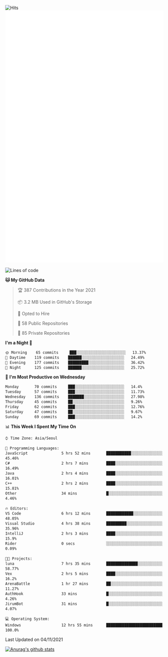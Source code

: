![Hits](https://hits.seeyoufarm.com/api/count/incr/badge.svg?url=https%3A%2F%2Fgithub.com%2Fkokose1234&count_bg=%2379C83D&title_bg=%23555555&icon=apple.svg&icon_color=%23E7E7E7&title=hits&edge_flat=false)
<br/>
![Metrics](https://github.com/kokose1234/kokose1234/blob/main/github-metrics.svg)

<!--START_SECTION:waka-->
![Lines of code](https://img.shields.io/badge/From%20Hello%20World%20I%27ve%20Written-11.7%20million%20lines%20of%20code-blue)

**🐱 My GitHub Data** 

> 🏆 387 Contributions in the Year 2021
 > 
> 📦 3.2 MB Used in GitHub's Storage 
 > 
> 💼 Opted to Hire
 > 
> 📜 58 Public Repositories 
 > 
> 🔑 85 Private Repositories  
 > 
**I'm a Night 🦉** 

```text
🌞 Morning    65 commits     ███░░░░░░░░░░░░░░░░░░░░░░   13.37% 
🌆 Daytime    119 commits    ██████░░░░░░░░░░░░░░░░░░░   24.49% 
🌃 Evening    177 commits    █████████░░░░░░░░░░░░░░░░   36.42% 
🌙 Night      125 commits    ██████░░░░░░░░░░░░░░░░░░░   25.72%

```
📅 **I'm Most Productive on Wednesday** 

```text
Monday       70 commits     ███░░░░░░░░░░░░░░░░░░░░░░   14.4% 
Tuesday      57 commits     ███░░░░░░░░░░░░░░░░░░░░░░   11.73% 
Wednesday    136 commits    ███████░░░░░░░░░░░░░░░░░░   27.98% 
Thursday     45 commits     ██░░░░░░░░░░░░░░░░░░░░░░░   9.26% 
Friday       62 commits     ███░░░░░░░░░░░░░░░░░░░░░░   12.76% 
Saturday     47 commits     ██░░░░░░░░░░░░░░░░░░░░░░░   9.67% 
Sunday       69 commits     ███░░░░░░░░░░░░░░░░░░░░░░   14.2%

```


📊 **This Week I Spent My Time On** 

```text
⌚︎ Time Zone: Asia/Seoul

💬 Programming Languages: 
JavaScript               5 hrs 52 mins       ███████████░░░░░░░░░░░░░░   45.46% 
C#                       2 hrs 7 mins        ████░░░░░░░░░░░░░░░░░░░░░   16.49% 
Java                     2 hrs 4 mins        ████░░░░░░░░░░░░░░░░░░░░░   16.01% 
C++                      2 hrs 2 mins        ████░░░░░░░░░░░░░░░░░░░░░   15.81% 
Other                    34 mins             █░░░░░░░░░░░░░░░░░░░░░░░░   4.46%

🔥 Editors: 
VS Code                  6 hrs 12 mins       ████████████░░░░░░░░░░░░░   48.05% 
Visual Studio            4 hrs 38 mins       █████████░░░░░░░░░░░░░░░░   35.96% 
IntelliJ                 2 hrs 3 mins        ████░░░░░░░░░░░░░░░░░░░░░   15.9% 
Rider                    0 secs              ░░░░░░░░░░░░░░░░░░░░░░░░░   0.09%

🐱‍💻 Projects: 
luna                     7 hrs 35 mins       ██████████████░░░░░░░░░░░   58.77% 
Vex                      2 hrs 5 mins        ████░░░░░░░░░░░░░░░░░░░░░   16.2% 
ArenaBattle              1 hr 27 mins        ██░░░░░░░░░░░░░░░░░░░░░░░   11.27% 
AuthHook                 33 mins             █░░░░░░░░░░░░░░░░░░░░░░░░   4.26% 
JirumBot                 31 mins             █░░░░░░░░░░░░░░░░░░░░░░░░   4.07%

💻 Operating System: 
Windows                  12 hrs 55 mins      █████████████████████████   100.0%

```


 Last Updated on 04/11/2021
<!--END_SECTION:waka-->

[![Anurag's github stats](https://github-readme-stats.vercel.app/api?username=kokose1234&theme=dracula)](https://github.com/anuraghazra/github-readme-stats)



	
